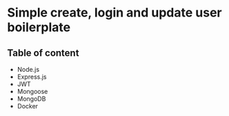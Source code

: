 # Simple create, login and update user boilerplate

## Table of content

- Node.js
- Express.js
- JWT
- Mongoose
- MongoDB
- Docker
